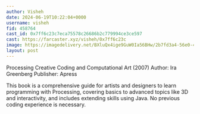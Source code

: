 ```yaml
---
author: Visheh
date: 2024-06-19T10:22:04+0000
username: visheh
fid: 458764
cast_id: 0x7ff6c23c7eca75578c26686b2c779994ce3ce597
cast: https://farcaster.xyz/visheh/0x7ff6c23c
image: https://imagedelivery.net/BXluQx4ige9GuW0Ia56BHw/2b7fd3a4-56e0-4e9b-52e9-fbf101dc6e00/original
layout: post
---
```


Processing Creative Coding and Computational Art (2007)
Author: Ira Greenberg
Publisher: Apress

This book is a comprehensive guide for artists and designers to learn programming with Processing, covering basics to advanced topics like 3D and interactivity, and includes extending skills using Java.
No previous coding experience is necessary.

<img src='https://imagedelivery.net/BXluQx4ige9GuW0Ia56BHw/2b7fd3a4-56e0-4e9b-52e9-fbf101dc6e00/original' alt='' referrerpolicy='no-referrer'/>
